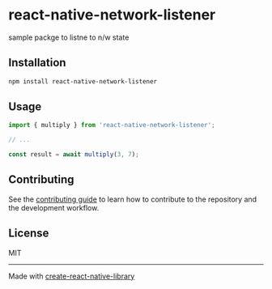 # react-native-network-listener

sample packge to listne to n/w state

## Installation

```sh
npm install react-native-network-listener
```

## Usage


```js
import { multiply } from 'react-native-network-listener';

// ...

const result = await multiply(3, 7);
```


## Contributing

See the [contributing guide](CONTRIBUTING.md) to learn how to contribute to the repository and the development workflow.

## License

MIT

---

Made with [create-react-native-library](https://github.com/callstack/react-native-builder-bob)
